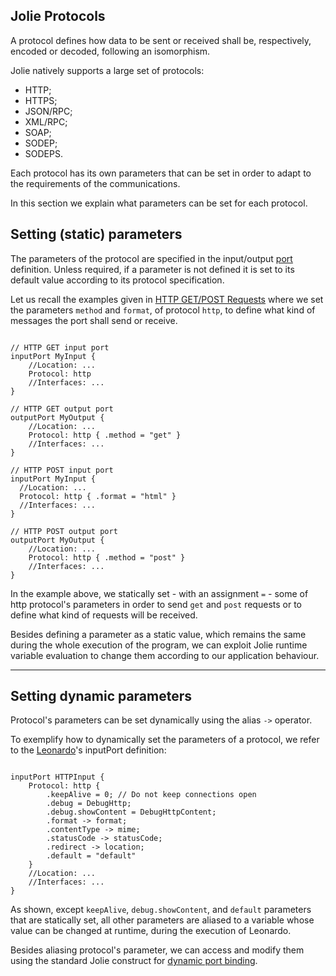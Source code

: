 ## Jolie Protocols

A protocol defines how data to be sent or received shall be, respectively, encoded or decoded, following an isomorphism.

Jolie natively supports a large set of protocols:

- HTTP;
- HTTPS;
- JSON/RPC;
- XML/RPC;
- SOAP;
- SODEP;
- SODEPS.

Each protocol has its own parameters that can be set in order to adapt to the requirements of the communications.

In this section we explain what parameters can be set for each protocol.

## Setting (static) parameters

The parameters of the protocol are specified in the input/output [port](/documentation/basics/communication_ports.html) definition. Unless required, if a parameter is not defined it is set to its default value according to its protocol specification.

Let us recall the examples given in [HTTP GET/POST Requests](/documentation/web_applications/web_get_post.html) where we set the parameters `method` and `format`, of protocol `http`, to define what kind of messages the port shall send or receive.

<pre><code class="language-jolie code">
// HTTP GET input port
inputPort MyInput {
    //Location: ...
    Protocol: http
    //Interfaces: ...
}

// HTTP GET output port
outputPort MyOutput {
    //Location: ...
    Protocol: http { .method = "get" }
    //Interfaces: ...
}

// HTTP POST input port
inputPort MyInput {
  //Location: ...
  Protocol: http { .format = "html" }
  //Interfaces: ...
}

// HTTP POST output port
outputPort MyOutput {
    //Location: ...
    Protocol: http { .method = "post" }
    //Interfaces: ...
}
</code></pre>

In the example above, we statically set - with an assignment `=` - some of http protocol's parameters in order to send `get` and `post` requests or to define what kind of requests will be received.

Besides defining a parameter as a static value, which remains the same during the whole execution of the program, we can exploit Jolie runtime variable evaluation to change them according to our application behaviour.

---

## Setting dynamic parameters

Protocol's parameters can be set dynamically using the alias `->` operator.

To exemplify how to dynamically set the parameters of a protocol, we refer to the [Leonardo](/documentation/web_applications/leonardo.html)'s inputPort definition:

<pre><code class="language-jolie code">
inputPort HTTPInput {
	Protocol: http {
		.keepAlive = 0; // Do not keep connections open
		.debug = DebugHttp; 
		.debug.showContent = DebugHttpContent;
		.format -> format;
		.contentType -> mime;
		.statusCode -> statusCode;
		.redirect -> location;
		.default = "default"
	}
	//Location: ...
	//Interfaces: ...
}
</code></pre>

As shown, except `keepAlive`, `debug.showContent`, and `default` parameters that are statically set, all other parameters are aliased to a variable whose value can be changed at runtime, during the execution of Leonardo.

Besides aliasing protocol's parameter, we can access and modify them using the standard Jolie construct for [dynamic port binding](/documentation/basics/dynamic_binding.html).
